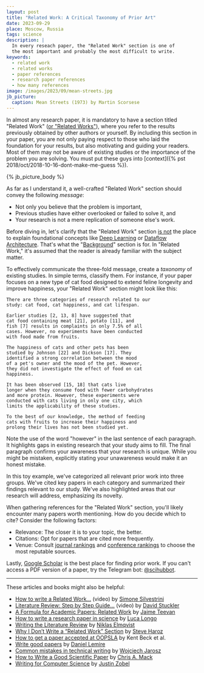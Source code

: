 ```yaml
---
layout: post
title: "Related Work: A Critical Taxonomy of Prior Art"
date: 2023-09-29
place: Moscow, Russia
tags: science
description: |
  In every reseach paper, the "Related Work" section is one of 
  the most important and probably the most difficult to write.
keywords:
  - related work
  - related works
  - paper references
  - research paper references
  - how many references
image: /images/2023/09/mean-streets.jpg
jb_picture:
  caption: Mean Streets (1973) by Martin Scorsese
---
```


In almost any research paper, it is mandatory to have a section titled "Related Work"
([or "Related Works"](https://english.stackexchange.com/questions/55898/related-work-or-related-works)), 
where you refer to the results previously obtained by other
authors or yourself. By including this section in your paper, you are not only paying
respect to those who laid the foundation for your results, but also motivating and guiding
your readers. Most of them may not be aware of existing studies or
the importance of the problem you are solving. You must put these guys into
[context]({% pst 2018/oct/2018-10-16-dont-make-me-guess %}).

<!--more-->

{% jb_picture_body %}

As far as I understand it, a well-crafted "Related Work" section should convey the following _message_:

  * Not only you believe that the problem is important,
  * Previous studies have either overlooked or failed to solve it, and
  * Your research is not a mere replication of someone else's work.

Before diving in, let's clarify that the "Related Work" section 
[is not](https://academia.stackexchange.com/questions/157842) the place 
to explain foundational concepts like 
[Deep Learning](https://en.wikipedia.org/wiki/Deep_learning) or 
[Dataflow Architecture](https://en.wikipedia.org/wiki/Dataflow_architecture). 
That's what the "[Background](https://scientific-publishing.webshop.elsevier.com/manuscript-preparation/what-background-study-and-how-should-it-be-written/)" section is for. 
In "Related Work," it's assumed that the reader is already familiar with the subject matter.

To effectively communicate the three-fold message, create a _taxonomy_ of existing studies. 
In simple terms, classify them. For instance, if your paper focuses on a new type 
of cat food designed to extend feline longevity and improve happiness, 
your "Related Work" section might look like this:

```
There are three categories of research related to our 
study: cat food, cat happiness, and cat lifespan.

Earlier studies [2, 13, 8] have suggested that 
cat food containing meat [21], potato [11], and 
fish [7] results in complaints in only 7.5% of all 
cases. However, no experiments have been conducted 
with food made from fruits.

The happiness of cats and other pets has been 
studied by Johnson [22] and Dickson [17]. They 
identified a strong correlation between the mood 
of a pet's owner and the mood of the pet. However, 
they did not investigate the effect of food on cat 
happiness.

It has been observed [15, 18] that cats live 
longer when they consume food with fewer carbohydrates 
and more protein. However, these experiments were 
conducted with cats living in only one city, which
limits the applicability of these studies.

To the best of our knowledge, the method of feeding 
cats with fruits to increase their happiness and 
prolong their lives has not been studied yet.
```

Note the use of the word "however" in the last sentence of each paragraph. 
It highlights gaps in existing research that your study aims to fill. 
The final paragraph confirms your awareness that your research is unique. 
While you might be mistaken, explicitly stating your unawareness would make it an honest mistake.

In this toy example, we've categorized all relevant prior work into 
three groups. We've cited key papers in each category and summarized 
their findings relevant to our study. We've also highlighted areas 
that our research will address, emphasizing its novelty.

When gathering references for the "Related Work" section, you'll likely 
encounter many papers worth mentioning. How do you decide which to cite? 
Consider the following factors:

  * Relevance: The closer it is to your topic, the better.
  * Citations: Opt for papers that are cited more frequently.
  * Venue: Consult [journal rankings](https://www.scimagojr.com/journalrank.php) and [conference rankings](http://portal.core.edu.au/conf-ranks/) to choose the most reputable sources.

Lastly, [Google Scholar](https://scholar.google.com) is the best place
for finding prior work. If you can't access a PDF version of a paper, try the Telegram bot: 
[@scihubbot](https://t.me/scihubbot).

<hr/>

These articles and books might also be helpful:

  * [How to write a Related Work...](https://www.youtube.com/watch?v=tBud5yewkkc&t=19s) (video) 
    by [Simone Silvestrini](https://scholar.google.com/citations?user=cZ5pY9wAAAAJ)
  * [Literature Review: Step by Step Guide...](https://www.youtube.com/watch?v=rk_jgtdJOD0) (video)
    by [David Stuckler](https://scholar.google.com/citations?user=W03REUoAAAAJ)
  * [A Formula for Academic Papers: Related Work](http://slowsearching.blogspot.com/2014/11/a-formula-for-academic-papers-related.html) 
    by [Jaime Teevan](https://scholar.google.com/citations?user=F5Ik84MAAAAJ)
  * [How to write a research paper in science](http://lucalongo.eu/howtowritearesearchpaper.html) 
    by [Luca Longo](https://scholar.google.com/citations?user=oBqRuY8AAAAJ)
  * [Writing the Literature Review](https://sites.umiacs.umd.edu/elm/2019/02/22/writing-the-literature-review/)
    by [Niklas Elmqvist](https://scholar.google.com/citations?user=LoQXe24AAAAJ)
  * [Why I Don’t Write a “Related Work” Section](http://steveharoz.com/blog/2015/related-work-section/)
    by [Steve Haroz](https://scholar.google.com/citations?user=OcKUn3gAAAAJ)
  * [How to get a paper accepted at OOPSLA](https://dl.acm.org/doi/10.1145/165854.165934) 
    by Kent Beck et al.
  * [Write good papers](https://lemire.me/blog/rules-to-write-a-good-research-paper/)
    by [Daniel Lemire](https://scholar.google.com/citations?user=q1ja-G8AAAAJ)
  * [Common mistakes in technical writing](https://cs.dartmouth.edu/~wjarosz/writing.md.html)
    by [Wojciech Jarosz](https://scholar.google.com/citations?user=vrjL9p0AAAAJ)
  * [How to Write a Good Scientific Paper](https://spie.org/samples/9781510619142.pdf)
    by [Chris A. Mack](https://scholar.google.com/citations?hl=en&user=kMsXV0oAAAAJ)
  * [Writing for Computer Science](https://link.springer.com/book/10.1007/978-1-4471-6639-9) 
    by [Justin Zobel](https://scholar.google.com/citations?hl=en&user=uEHvqE8AAAAJ)
